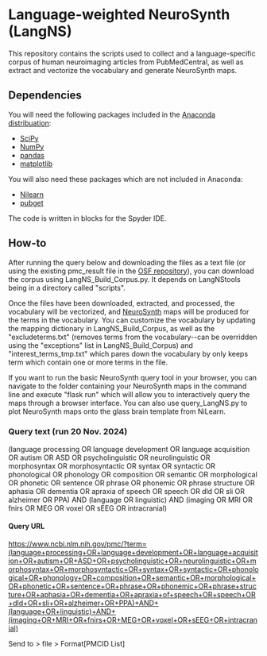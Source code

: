 # Language-weighted NeuroSynth (LangNS)
This repository contains the scripts used to collect and a language-specific corpus of human neuroimaging articles from PubMedCentral, as well as extract and vectorize the vocabulary and generate NeuroSynth maps.

## Dependencies
You will need the following packages included in the [Anaconda distribuation]():
- [SciPy](https://scipy.org/)
- [NumPy](https://numpy.org/)
- [pandas](https://pandas.pydata.org/)
- [matplotlib](https://matplotlib.org/)

You will also need these packages which are not included in Anaconda:
- [Nilearn](https://nilearn.github.io/stable/index.html)
- [pubget](https://neuroquery.github.io/pubget/pubget.html)

The code is written in blocks for the Spyder IDE.

## How-to
After running the query below and downloading the files as a text file (or using the existing pmc_result file in the [OSF repository](https://osf.io/2f9yc/)), you can download the corpus using LangNS_Build_Corpus.py. It depends on LangNStools being in a directory called "scripts".

Once the files have been downloaded, extracted, and processed, the vocabulary will be vectorized, and [NeuroSynth](https://neurosynth.org/) maps will be produced for the terms in the vocabulary. You can customize the vocabulary by updating the mapping dictionary in LangNS_Build_Corpus, as well as the "excludeterms.txt" (removes terms from the vocabulary--can be overridden using the "exceptions" list in LangNS_Build_Corpus) and "interest_terms_tmp.txt" which pares down the vocabulary by only keeps term which contain one or more terms in the file.

If you want to run the basic NeuroSynth query tool in your browser, you can navigate to the folder containing your NeuroSynth maps in the command line and execute "flask run" which will allow you to interactively query the maps through a browser interface. You can also use query_LangNS.py to plot NeuroSynth maps onto the glass brain template from NiLearn.

### Query text (run 20 Nov. 2024)
(language processing OR language development OR language acquisition OR autism OR ASD OR psycholinguistic OR neurolinguistic OR morphosyntax OR morphosyntactic OR syntax OR syntactic OR phonological OR phonology OR composition OR semantic OR morphological OR phonetic OR sentence OR phrase OR phonemic OR phrase structure OR aphasia OR dementia OR apraxia of speech OR speech OR dld OR sli OR alzheimer OR PPA) AND (language OR linguistic) AND (imaging OR MRI OR fnirs OR MEG OR voxel OR sEEG OR intracranial)

#### Query URL
https://www.ncbi.nlm.nih.gov/pmc/?term=(language+processing+OR+language+development+OR+language+acquisition+OR+autism+OR+ASD+OR+psycholinguistic+OR+neurolinguistic+OR+morphosyntax+OR+morphosyntactic+OR+syntax+OR+syntactic+OR+phonological+OR+phonology+OR+composition+OR+semantic+OR+morphological+OR+phonetic+OR+sentence+OR+phrase+OR+phonemic+OR+phrase+structure+OR+aphasia+OR+dementia+OR+apraxia+of+speech+OR+speech+OR+dld+OR+sli+OR+alzheimer+OR+PPA)+AND+(language+OR+linguistic)+AND+(imaging+OR+MRI+OR+fnirs+OR+MEG+OR+voxel+OR+sEEG+OR+intracranial)

Send to > file > Format[PMCID List]

